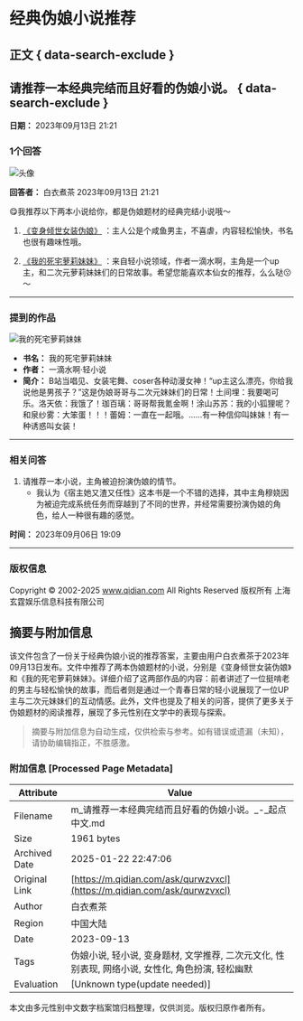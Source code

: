 # 经典伪娘小说推荐

## 正文 { data-search-exclude }


## 请推荐一本经典完结而且好看的伪娘小说。 { data-search-exclude }

**日期：** 2023年09月13日 21:21

### 1个回答

![头像](https://facepic.qidian.com/qd_face/349573/286/100)

**回答者：** 白衣煮茶 2023年09月13日 21:21

😋我推荐以下两本小说给你，都是伪娘题材的经典完结小说哦～

1. [《变身倾世女装伪娘》](https://www.qidian.com/so/变身倾世女装伪娘.html)  ：主人公是个咸鱼男主，不喜虐，内容轻松愉快，书名也很有趣味性哦。
   
2. [《我的死宅萝莉妹妹》](https://www.qidian.com/book/1009918248/)  ：来自轻小说领域，作者一滴水啊，主角是一个up主，和二次元萝莉妹妹们的日常故事。希望您能喜欢本仙女的推荐，么么哒😗～

---

### 提到的作品

![我的死宅萝莉妹妹](https://bookcover.yuewen.com/qdbimg/349573/1009918248/180)
- **书名：** 我的死宅萝莉妹妹
- **作者：** 一滴水啊·轻小说
- **简介：** B站当唱见、女装宅舞、coser各种动漫女神！“up主这么漂亮，你给我说他是男孩子？”这是伪娘哥哥与二次元妹妹们的日常！土间埋：我要喝可乐。洛天依：我饿了！珈百璃：哥哥帮我氪金啊！涂山苏苏：我的小狐狸呢？和泉纱雾：大笨蛋！！！蕾姆：一直在一起哦。......有一种信仰叫妹妹！有一种诱惑叫女装！

---

### 相关问答

1. 请推荐一本小说，主角被迫扮演伪娘的情节。
   - 我认为《宿主她又渣又任性》这本书是一个不错的选择，其中主角穆娆因为被迫完成系统任务而穿越到了不同的世界，并经常需要扮演伪娘的角色，给人一种很有趣的感觉。

**时间：** 2023年09月06日 19:09

---

### 版权信息
Copyright © 2002-2025 www.qidian.com All Rights Reserved 版权所有 上海玄霆娱乐信息科技有限公司
<!-- tcd_original_link https://m.qidian.com/ask/qurwzvxcl -->


## 摘要与附加信息

<!-- tcd_abstract -->
该文件包含了一份关于经典伪娘小说的推荐答案，主要由用户白衣煮茶于2023年09月13日发布。文件中推荐了两本伪娘题材的小说，分别是《变身倾世女装伪娘》和《我的死宅萝莉妹妹》。详细介绍了这两部作品的内容：前者讲述了一位挺啃老的男主与轻松愉快的故事，而后者则是通过一个青春日常的轻小说展现了一位UP主与二次元妹妹们的互动情感。此外，文件也提及了相关的问答，提供了更多关于伪娘题材的阅读推荐，展现了多元性别在文学中的表现与探索。
<!-- tcd_abstract_end -->

> 摘要与附加信息为自动生成，仅供检索与参考。如有错误或遗漏（未知），请协助编辑指正，不胜感激。

### 附加信息 [Processed Page Metadata]

| Attribute       | Value                                  |
|-----------------|----------------------------------------|
| Filename        | m_请推荐一本经典完结而且好看的伪娘小说。_-_起点中文.md                             |
| Size            | 1961 bytes                           |
| Archived Date   | 2025-01-22 22:47:06                             |
| Original Link   | [https://m.qidian.com/ask/qurwzvxcl](https://m.qidian.com/ask/qurwzvxcl)                       |
| Author          | 白衣煮茶                               |
| Region          | 中国大陆                               |
| Date            | 2023-09-13                                 |
| Tags            | 伪娘小说, 轻小说, 变身题材, 文学推荐, 二次元文化, 性别表现, 网络小说, 女性化, 角色扮演, 轻松幽默                                 |
| Evaluation            | [Unknown type(update needed)]                                 |
<!-- tcd_table_end -->

本文由多元性别中文数字档案馆归档整理，仅供浏览。版权归原作者所有。
